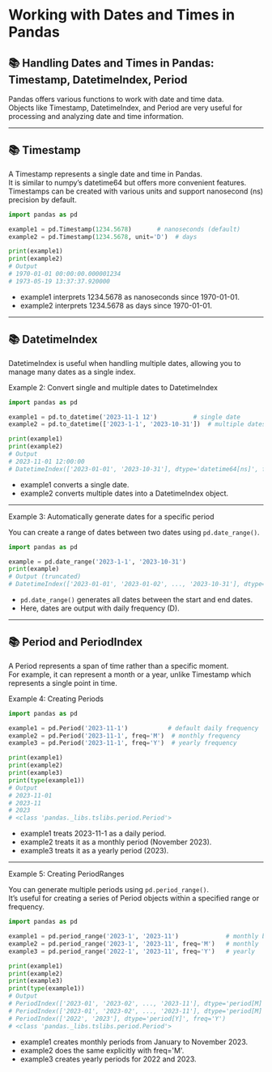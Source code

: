 # Working with Dates and Times in Pandas

## 📚 Handling Dates and Times in Pandas: Timestamp, DatetimeIndex, Period

Pandas offers various functions to work with date and time data.  
Objects like Timestamp, DatetimeIndex, and Period are very useful for processing and analyzing date and time information.

---

## 📚 Timestamp

A Timestamp represents a single date and time in Pandas.  
It is similar to numpy’s datetime64 but offers more convenient features.
<br>Timestamps can be created with various units and support nanosecond (ns) precision by default.

```python
import pandas as pd

example1 = pd.Timestamp(1234.5678)       # nanoseconds (default)
example2 = pd.Timestamp(1234.5678, unit='D')  # days

print(example1)
print(example2)
# Output
# 1970-01-01 00:00:00.000001234
# 1973-05-19 13:37:37.920000
```

- example1 interprets 1234.5678 as nanoseconds since 1970-01-01.  
- example2 interprets 1234.5678 as days since 1970-01-01.

---

## 📚 DatetimeIndex

DatetimeIndex is useful when handling multiple dates, allowing you to manage many dates as a single index.

Example 2: Convert single and multiple dates to DatetimeIndex

```python
import pandas as pd

example1 = pd.to_datetime('2023-11-1 12')          # single date
example2 = pd.to_datetime(['2023-1-1', '2023-10-31'])  # multiple dates

print(example1)
print(example2)
# Output
# 2023-11-01 12:00:00
# DatetimeIndex(['2023-01-01', '2023-10-31'], dtype='datetime64[ns]', freq=None)
```

- example1 converts a single date.  
- example2 converts multiple dates into a DatetimeIndex object.

---

Example 3: Automatically generate dates for a specific period

You can create a range of dates between two dates using `pd.date_range()`.

```python
import pandas as pd

example = pd.date_range('2023-1-1', '2023-10-31')
print(example)
# Output (truncated)
# DatetimeIndex(['2023-01-01', '2023-01-02', ..., '2023-10-31'], dtype='datetime64[ns]', length=304, freq='D')
```

- `pd.date_range()` generates all dates between the start and end dates.  
- Here, dates are output with daily frequency (D).

---

## 📚 Period and PeriodIndex

A Period represents a span of time rather than a specific moment.  
For example, it can represent a month or a year, unlike Timestamp which represents a single point in time.

Example 4: Creating Periods

```python
import pandas as pd

example1 = pd.Period('2023-11-1')           # default daily frequency
example2 = pd.Period('2023-11-1', freq='M')  # monthly frequency
example3 = pd.Period('2023-11-1', freq='Y')  # yearly frequency

print(example1)
print(example2)
print(example3)
print(type(example1))
# Output
# 2023-11-01
# 2023-11
# 2023
# <class 'pandas._libs.tslibs.period.Period'>
```

- example1 treats 2023-11-1 as a daily period.  
- example2 treats it as a monthly period (November 2023).  
- example3 treats it as a yearly period (2023).

---

Example 5: Creating PeriodRanges

You can generate multiple periods using `pd.period_range()`.  
It’s useful for creating a series of Period objects within a specified range or frequency.

```python
import pandas as pd

example1 = pd.period_range('2023-1', '2023-11')             # monthly by default
example2 = pd.period_range('2023-1', '2023-11', freq='M')   # monthly
example3 = pd.period_range('2022-1', '2023-11', freq='Y')   # yearly

print(example1)
print(example2)
print(example3)
print(type(example1))
# Output
# PeriodIndex(['2023-01', '2023-02', ..., '2023-11'], dtype='period[M]', freq='M')
# PeriodIndex(['2023-01', '2023-02', ..., '2023-11'], dtype='period[M]', freq='M')
# PeriodIndex(['2022', '2023'], dtype='period[Y]', freq='Y')
# <class 'pandas._libs.tslibs.period.Period'>
```

- example1 creates monthly periods from January to November 2023.  
- example2 does the same explicitly with freq='M'.  
- example3 creates yearly periods for 2022 and 2023.
